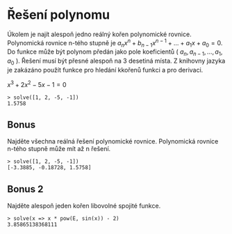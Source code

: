 # Řešení polynomu
Úkolem je najít alespoň jedno reálný kořen polynomické rovnice. Polynomická rovnice n-tého stupně je $a_nx^n+b_{n-1}x^{n-1}+...+a_1x+a_0=0$.
Do funkce může být polynom předán jako pole koeficientů ( $a_n, a_{n-1}, ..., a_1, a_0$ ). Řešení musí být přesné alespoň na 3 desetiná místa.
Z knihovny jazyka je zakázáno použít funkce pro hledání kkořenů funkci a pro derivaci.

$x^3+2x^2-5x-1=0$
```shell
> solve([1, 2, -5, -1])
1.5758
```

## Bonus
Najděte všechna reálná řešení polynomické rovnice. Polynomická rovnice n-tého stupně může mít až n řešení.

```shell
> solve([1, 2, -5, -1])
[-3.3885, -0.18728, 1.5758]
```

## Bonus 2
Najděte alespoň jeden kořen libovolné spojité funkce.

```shell
> solve(x => x * pow(E, sin(x)) - 2)
3.85865138368111
```
